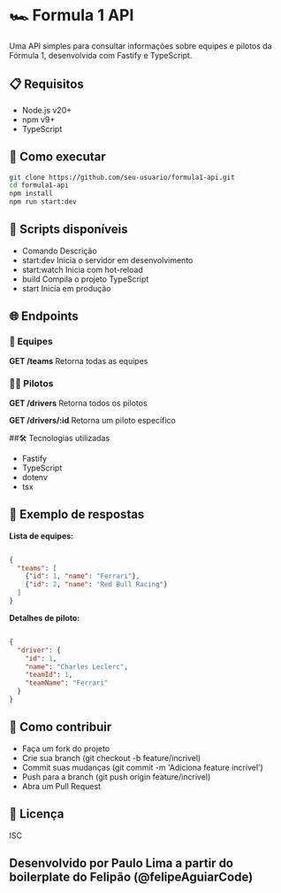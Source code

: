 # 🏎️ Formula 1 API

Uma API simples para consultar informações sobre equipes e pilotos da Fórmula 1, desenvolvida com Fastify e TypeScript.

## 📋 Requisitos

- Node.js v20+
- npm v9+
- TypeScript

## 🚀 Como executar

```bash
git clone https://github.com/seu-usuario/formula1-api.git
cd formula1-api
npm install
npm run start:dev
```

## 🔧 Scripts disponíveis
- Comando	Descrição
- start:dev	Inicia o servidor em desenvolvimento
- start:watch	Inicia com hot-reload
- build	Compila o projeto TypeScript
- start	Inicia em produção

## 🌐 Endpoints

### 🏁 Equipes

**GET /teams**
Retorna todas as equipes

### 🧑‍🏭 Pilotos

**GET /drivers**
Retorna todos os pilotos

**GET /drivers/:id**
Retorna um piloto específico

##🛠️ Tecnologias utilizadas

- Fastify
- TypeScript
- dotenv 
- tsx

## 📌 Exemplo de respostas

**Lista de equipes:** 
```json

{
  "teams": [
    {"id": 1, "name": "Ferrari"},
    {"id": 2, "name": "Red Bull Racing"}
  ]
}
```

**Detalhes de piloto:**

```json

{
  "driver": {
    "id": 1,
    "name": "Charles Leclerc",
    "teamId": 1,
    "teamName": "Ferrari"
  }
}
```

## 🤝 Como contribuir

- Faça um fork do projeto
- Crie sua branch (git checkout -b feature/incrivel)
- Commit suas mudanças (git commit -m 'Adiciona feature incrível')
- Push para a branch (git push origin feature/incrivel)
- Abra um Pull Request

## 📄 Licença

ISC

## Desenvolvido por Paulo Lima a partir do boilerplate do Felipão (@felipeAguiarCode)